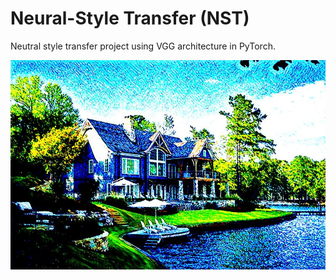 # Neural-Style Transfer (NST)

Neutral style transfer project using VGG architecture in PyTorch.

![image](https://raw.githubusercontent.com/tonymusic0825/NST/refs/heads/main/house_impressionism2.jpg)
